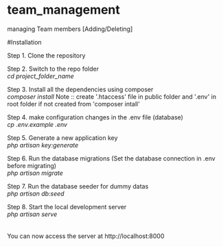 # team_management
managing Team members [Adding/Deleting]


#Installation

Step 1. Clone the repository


Step 2. Switch to the repo folder <br>
 <i> cd project_folder_name </i>

Step 3. Install all the dependencies using composer<br>
 <i> composer install  </i>
Note :: create '.htaccess' file in public folder and '.env' in root folder if not created from 'composer intall'

Step 4. make configuration changes in the .env file (database)<br>
<i> cp .env.example .env  </i>

Step 5. Generate a new application key<br>
<i> php artisan key:generate  </i>

Step 6. Run the database migrations (Set the database connection in .env before migrating)<br>
<i> php artisan migrate  </i>

Step 7. Run the database seeder for dummy datas<br>
<i> php artisan db:seed  </i>

Step 8. Start the local development server<br>
<i> php artisan serve  </i><br><br><br>
You can now access the server at http://localhost:8000


